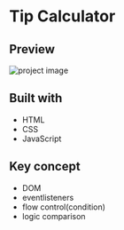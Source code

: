 # Tip Calculator

## Preview
![project image](./Screen%20Shot%202023-02-10%20at%2012.52.34%20PM.png)

## Built with
- HTML 
- CSS 
- JavaScript

## Key concept
- DOM 
- eventlisteners
- flow control(condition)
- logic comparison

## 